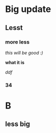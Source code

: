 # Big update
## Lesst
### more less
_this will be good :)_

**what it is**

*ddf*

### 34

# B
## less big
